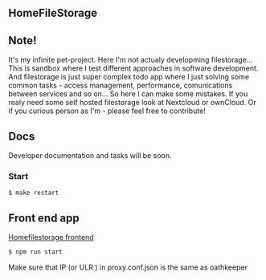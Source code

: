 ## HomeFileStorage

## Note!

It's my infinite pet-project. Here I'm not actualy developming filestorage... This is sandbox where I test different approaches in software development. And filestorage is just super complex todo app where I just solving some common tasks - access management, performance, comunications between services and so on... So here I can make some mistakes. If you realy need some self hosted filestorage look at Nextcloud or ownCloud. Or if you curious person as I'm - please feel free to contribute!

## Docs

Developer documentation and tasks will be soon.

### Start

```bash
$ make restart
```

## Front end app

[Homefilestorage frontend](https://github.com/shaninalex/homefilestorage-frontend)


```bash
$ npm run start
```

Make sure that IP (or ULR ) in proxy.conf.json is the same as oathkeeper
